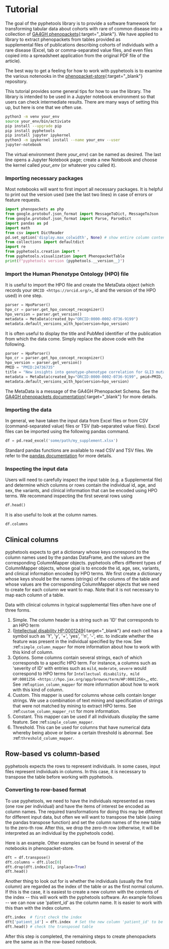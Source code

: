 # Tutorial


The goal of the pyphetools library is to provide a software framework for transforming tabular 
data about cohorts with rare of common disease into a collection 
of [GA4GH phenopackets](https://phenopacket-schema.readthedocs.io/en/latest/){:target="\_blank"}. We have applied to library 
to extract phenopackets from tables provided as  
supplemental files of publications describing cohorts of individuals with a rare disease 
(Excel, tab or comma-separated value files, and even files copied into a 
spreadsheet application from the original PDF file of the article).

The best way to get a feeling for how to work with pyphetools is to examine the various notenooks in the 
[phenopacket-store](https://github.com/monarch-initiative/phenopacket-store){:target="\_blank"} repository.

This tutorial provides some general tips for how to use the library. The library is intended to be used in a Jupyter notebook environment so that users can check intermediate results.
There are many ways of setting this up, but here is one that we often use.



```bash title="installing jupyter and running pyphetools in a notebook"
python3 -m venv your_env
source your_env/bin/activiate
pip install --upgrade pip
pip install pyphetools
pip install jupyter ipykernel
python3 -m ipykernel install --name your_env --user
jupyter-notebook
```

The virtual environment (here *your_env*) can be named as desired. The last line opens a Jupyter Notebook page; 
create a new Notebook and choose the kernel called *your_env* (or whatever you called it).



### Importing necessary packages


Most notebooks will want to first import all necessary packages. It is helpful to print out the version
used (see the last two lines) in case of errors or feature requests.


```python title="imports"
import phenopackets as php
from google.protobuf.json_format import MessageToDict, MessageToJson
from google.protobuf.json_format import Parse, ParseDict
import pandas as pd
import math
from csv import DictReader
pd.set_option('display.max_colwidth', None) # show entire column contents, important!
from collections import defaultdict
import re
from pyphetools.creation import *
from pyphetools.visualization import PhenopacketTable
print(f"pyphetools version {pyphetools.__version__}")
```




### Import the Human Phenotype Ontology (HPO) file


It is useful to import the HPO file and create the MetaData object (which records your `ORCID <https://orcid.org/>`_ id and the version of the HPO used) in one step.

```python title="HPO and MetaData"
parser = HpoParser()
hpo_cr = parser.get_hpo_concept_recognizer()
hpo_version = parser.get_version()
metadata = MetaData(created_by="ORCID:0000-0002-0736-9199")
metadata.default_versions_with_hpo(version=hpo_version)
```

It is often useful to display the title and PubMed identifier of the publication from which the data come. 
Simply replace the above code with the following.

```python title="HPO and MetaData (with title and PMID)"
parser = HpoParser()
hpo_cr = parser.get_hpo_concept_recognizer()
hpo_version = parser.get_version()
PMID = "PMID:24736735"
title = "New insights into genotype-phenotype correlation for GLI3 mutations"
metadata = MetaData(created_by="ORCID:0000-0002-0736-9199", pmid=PMID, pubmed_title=title)
metadata.default_versions_with_hpo(version=hpo_version)
```


The MetaData is a message of the GA4GH Phenopacket Schema. See the
[GA4GH phenopackets documentation](https://phenopacket-schema.readthedocs.io/en/latest/){:target="\_blank"} for more details.


### Importing the data


In general, we have taken the input data from Excel files or from CSV (command-separated value) files or TSV (tab-separated value files). Excel files can be imported using the following pandas command.

```python title="Reading an Excel input file"
df = pd.read_excel('some/path/my_supplement.xlsx')
```

Standard pandas functions are available to read CSV and TSV files. We refer to the [pandas documentation](https://pandas.pydata.org/) for  more details.


### Inspecting the input data


Users will need to carefully inspect the input table (e.g. a Supplemental file) and determine which columns or rows contain the individual id, age, and sex, the variants, and clinical information that can be encoded using HPO terms.
We recommand inspecting the first several rows using

```python title="Inspecting the data"
df.head()
```

It is also useful to look at the column names.

```python title="Inspecting the column names"
df.columns
```



## Clinical columns 
pyphetools expects to get a dictionary whose keys correspond to the column names used by the pandas DataFrame, 
and the values are the corresponding ColumnMapper objects. pyphetools offers different types of ColumnMapper objects, whose goal is to 
encode the id, age, sex, variants, and clinical information encoded by HPO terms. We first create a dictionary whose keys should be the 
names (strings) of the columns of the table and whose values are the corresponding ColumnMapper objects that we need to create for each column we 
want to map. Note that it is not necessary to map each column of a table.


Data with clinical columns in typical supplemental files often have one of three forms.


1. Simple. The column header is a string such as 'ID' that corresponds to an HPO term 
2. ([Intellectual disability HP:0001249](https://hpo.jax.org/app/browse/term/HP:0001249){:target="\_blank"} and each cell has a symbol such as 
'Y', 'y', '+', 'yes', ''n', '-', etc. to indicate whether the feature was present in the individual specified by the row.  See :ref:`simple_column_mapper` for more information about how to work with this kind of column.
3. Options. Some columns contain several strings, each of which corresponds to a specific HPO term. For instance, a columns such as 'severity of ID' with entries such as `mild`, `moderate`, `severe` would correspond to HPO terms for 
`Intellectual disability, mild HP:0001256 <https://hpo.jax.org/app/browse/term/HP:0001256>`_, etc. See :ref:`option_column_mapper` for more information about how to work with this kind of column.
4. Custom. This mapper is used for columns whose cells contain longer strings. We use a combination of text mining and specification of strings that were not matched by mining to extract HPO terms. See :ref:`custom_column_mapper_rst` for more information.
5. Constant. This mapper can be used if all individuals diusplay the same feature. See :ref:`simple_column_mapper`.
6. Threshold. This can be used for columns that have numerical data whereby being above or below a certain threshold is abnormal. See :ref:`threshold_column_mapper`.


## Row-based vs column-based

pyphetools expects the rows to represent individuals. In some cases, input files represent individuals in columns. In this case, it is necessary to transpose the table before working with pyphetools.


### Converting to row-based format

To use pyphetools, we need to have the individuals represented as rows (one row per individual) and have the items of interest be encoded as column names. 
The required transformations for doing this may be different for different input data, but often we will want to transpose the table (using the pandas transpose function) 
and set the column names of the new table to the zero-th row. After this, we drop the zero-th row (otherwise, it will be interpreted as an individual by the pyphetools code).



Here is an example. Other examples can be found in several of the notebooks in phenopacket-store.

```python title="Transforming from column-based to row-based format"
dft = df.transpose()
dft.columns = dft.iloc[0]
dft.drop(dft.index[0], inplace=True)
dft.head()
```


Another thing to look out for is whether the individuals (usually the first column) are regarded as the index of the table or as the first normal column.
If this is the case, it is easiest to create a new column with the contents of the index -- this will work with the pyphetools software. 
An example follows -- we can now use 'patient_id' as the column name. It is easier to work with this than with the index column.



```python title="creating column with patient identifiers"
dft.index  # first check the index
dft['patient_id'] = dft.index  # Set the new column 'patient_id' to be identical to the contents of the index
dft.head() # check the transposed table
```

After this step is completed, the remaining steps to create phenopackets are the same as in the row-based notebook.













